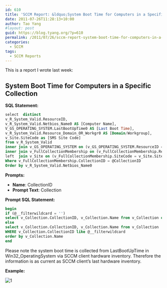 ```yaml
---
id: 610
title: 'SCCM Report: &ldquo;System Boot Time for Computers in a Specific Collection'
date: 2011-07-26T11:28:13+10:00
author: Tao Yang
#layout: post
guid: https://blog.tyang.org/?p=610
permalink: /2011/07/26/sccm-report-system-boot-time-for-computers-in-a-specific-collection/
categories:
  - SCCM
tags:
  - SCCM Reports
---
```

This is a report I wrote last week:

## System Boot Time for Computers in a Specific Collection

**SQL Statement:**
```sql
select  distinct
v_R_System_Valid.ResourceID,
v_R_System_Valid.Netbios_Name0 AS [Computer Name],
V_GS_OPERATING_SYSTEM.LastBootUpTime0 AS [Last Boot Time],
v_R_System_Valid.Resource_Domain_OR_Workgr0 AS [Domain/Workgroup],
v_Site.SiteCode as [SMS Site Code]
from v_R_System_Valid
inner join v_GS_OPERATING_SYSTEM on (v_GS_OPERATING_SYSTEM.ResourceID = v_R_System_Valid.ResourceID)
inner join v_FullCollectionMembership on (v_FullCollectionMembership.ResourceID = v_R_System_Valid.ResourceID)
left  join v_Site on (v_FullCollectionMembership.SiteCode = v_Site.SiteCode)
Where v_FullCollectionMembership.CollectionID = @CollectionID
Order by v_R_System_Valid.Netbios_Name0
```

**Prompts:**

* **Name**: CollectionID
* **Prompt Text**: Collection

**Prompt SQL Statement:**

```sql
begin
if (@__filterwildcard = '')
select v_Collection.CollectionID, v_Collection.Name from v_Collection order by v_Collection.Name
else
select v_Collection.CollectionID, v_Collection.Name from v_Collection
WHERE v_Collection.CollectionID like @__filterwildcard
order by v_Collection.Name
end
```


Please note the system boot time is collected from LastBootUpTime in Win32_OperatingSystem via SCCM client hardware inventory. Therefore the information is as current as SCCM client’s last hardware inventory.

**Example:**

![1](../../../../wp-content/uploads/2011/07/image6.png)
